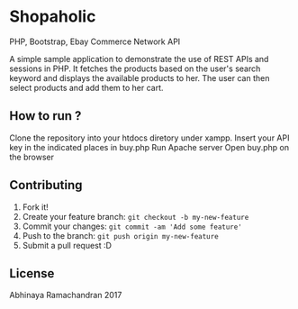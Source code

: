 # Shopaholic
PHP, Bootstrap, Ebay Commerce Network API

A simple sample application to demonstrate the use of REST APIs
and sessions in PHP. It fetches the products based on the user's 
search keyword and displays the available products to her. The user 
can then select products and add them to her cart.

## How to run ?

Clone the repository into your htdocs diretory under xampp. 
Insert your API key in the indicated places in buy.php
Run Apache server
Open buy.php on the browser


## Contributing

1. Fork it!
2. Create your feature branch: `git checkout -b my-new-feature`
3. Commit your changes: `git commit -am 'Add some feature'`
4. Push to the branch: `git push origin my-new-feature`
5. Submit a pull request :D

## License

Abhinaya Ramachandran 2017